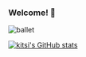 ### Welcome! 🌱

![ballet](https://media.giphy.com/media/l4FGr8mqLwnqrMlsQ/giphy.gif)

[![kitsi's GitHub stats](https://github-readme-stats.vercel.app/api?username=kitsi)](https://github.com/kitsi/github-readme-stats)

     
<!--
**kitsi/kitsi** is a ✨ _special_ ✨ repository because its `README.md` (this file) appears on your GitHub profile.

Here are some ideas to get you started:

- 🔭 I’m currently working on ...
- 🌱 I’m currently learning ...
- 👯 I’m looking to collaborate on ...
- 🤔 I’m looking for help with ...
- 💬 Ask me about ...
- 📫 How to reach me: ...
- 😄 Pronouns: ...
- ⚡ Fun fact: ...

👋
-->
